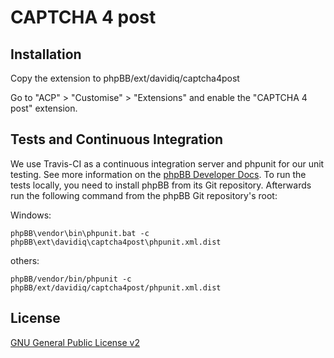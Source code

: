 # CAPTCHA 4 post

## Installation

Copy the extension to phpBB/ext/davidiq/captcha4post

Go to "ACP" > "Customise" > "Extensions" and enable the "CAPTCHA 4 post" extension.

## Tests and Continuous Integration

We use Travis-CI as a continuous integration server and phpunit for our unit testing. See more information on the [phpBB Developer Docs](https://area51.phpbb.com/docs/dev/master/testing/index.html).
To run the tests locally, you need to install phpBB from its Git repository. Afterwards run the following command from the phpBB Git repository's root:

Windows:

    phpBB\vendor\bin\phpunit.bat -c phpBB\ext\davidiq\captcha4post\phpunit.xml.dist

others:

    phpBB/vendor/bin/phpunit -c phpBB/ext/davidiq/captcha4post/phpunit.xml.dist

## License

[GNU General Public License v2](license.txt)
